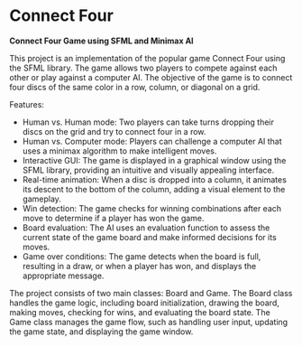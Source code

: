 # Connect Four
**Connect Four Game using SFML and Minimax AI**

This project is an implementation of the popular game Connect Four using the SFML library. The game allows two players to compete against each other or play against a computer AI. The objective of the game is to connect four discs of the same color in a row, column, or diagonal on a grid.

Features:

- Human vs. Human mode: Two players can take turns dropping their discs on the grid and try to connect four in a row.
- Human vs. Computer mode: Players can challenge a computer AI that uses a minimax algorithm to make intelligent moves.
- Interactive GUI: The game is displayed in a graphical window using the SFML library, providing an intuitive and visually appealing interface.
- Real-time animation: When a disc is dropped into a column, it animates its descent to the bottom of the column, adding a visual element to the gameplay.
- Win detection: The game checks for winning combinations after each move to determine if a player has won the game.
- Board evaluation: The AI uses an evaluation function to assess the current state of the game board and make informed decisions for its moves.
- Game over conditions: The game detects when the board is full, resulting in a draw, or when a player has won, and displays the appropriate message.

The project consists of two main classes: Board and Game. The Board class handles the game logic, including board initialization, drawing the board, making moves, checking for wins, and evaluating the board state. The Game class manages the game flow, such as handling user input, updating the game state, and displaying the game window.

